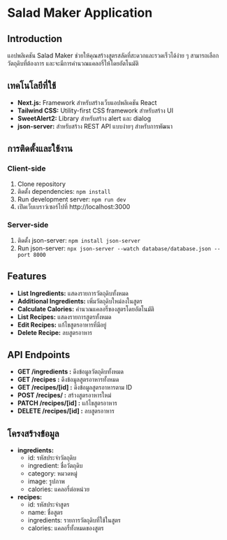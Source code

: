 # Salad Maker Application

## Introduction
แอปพลิเคชัน Salad Maker ช่วยให้คุณสร้างสูตรสลัดที่สะดวกและรวดเร็วได้ง่าย ๆ สามารถเลือกวัตถุดิบที่ต้องการ และจะมีการคำนวณแคลอรี่ให้โดยอัตโนมัติ

## เทคโนโลยีที่ใช้
* **Next.js:** Framework สำหรับสร้างเว็บแอปพลิเคชัน React
* **Tailwind CSS:** Utility-first CSS framework สำหรับสร้าง UI
* **SweetAlert2:** Library สำหรับสร้าง alert และ dialog
* **json-server:** สำหรับสร้าง REST API แบบง่ายๆ สำหรับการพัฒนา

## การติดตั้งและใช้งาน

### Client-side
1. Clone repository
2. ติดตั้ง dependencies: `npm install`
3. Run development server: `npm run dev`
4. เปิดเว็บเบราว์เซอร์ไปที่ http://localhost:3000

### Server-side
1. ติดตั้ง json-server: `npm install json-server`
2. Run json-server: `npx json-server --watch database/database.json --port 8000`

## Features
* **List Ingredients:** แสดงรายการวัตถุดิบทั้งหมด
* **Additional Ingredients:** เพิ่มวัตถุดิบใหม่ลงในสูตร
* **Calculate Calories:** คำนวณแคลอรี่ของสูตรโดยอัตโนมัติ
* **List Recipes:** แสดงรายการสูตรทั้งหมด
* **Edit Recipes:** แก้ไขสูตรอาหารที่มีอยู่
* **Delete Recipe:** ลบสูตรอาหาร

## API Endpoints
* **GET /ingredients :** ดึงข้อมูลวัตถุดิบทั้งหมด
* **GET /recipes :** ดึงข้อมูลสูตรอาหารทั้งหมด
* **GET /recipes/[id] :** ดึงข้อมูลสูตรอาหารตาม ID
* **POST /recipes/ :** สร้างสูตรอาหารใหม่
* **PATCH /recipes/[id] :** แก้ไขสูตรอาหาร
* **DELETE /recipes/[id] :** ลบสูตรอาหาร

## โครงสร้างข้อมูล
* **ingredients:**
  * id: รหัสประจำวัตถุดิบ
  * ingredient: ชื่อวัตถุดิบ
  * category: หมวดหมู่
  * image: รูปภาพ
  * calories: แคลอรี่ต่อหน่วย
* **recipes:**
  * id: รหัสประจำสูตร
  * name: ชื่อสูตร
  * ingredients: รายการวัตถุดิบที่ใช้ในสูตร
  * calories: แคลอรี่ทั้งหมดของสูตร